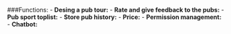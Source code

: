 ###Functions:
    - **Desing a pub tour:**
    - **Rate and give feedback to the pubs:**
    - **Pub sport toplist:**
    - **Store pub history:**
    - **Price:**
    - **Permission management:**
    - **Chatbot:**
